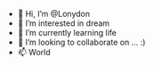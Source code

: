 - 👋 Hi, I’m @Lonydon
- 👀 I’m interested in dream
- 🌱 I’m currently learning life
- 💸 I’m looking to collaborate on ... :)
- 📫 World

<!---
....
--->
